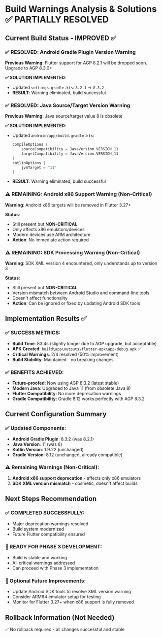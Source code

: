 # Build Warnings Analysis & Solutions ✅ PARTIALLY RESOLVED

## Current Build Status - IMPROVED ✅

### ✅ RESOLVED: Android Gradle Plugin Version Warning 
**Previous Warning**: Flutter support for AGP 8.2.1 will be dropped soon. Upgrade to AGP 8.3.0+

**✅ SOLUTION IMPLEMENTED**:
- Updated `settings.gradle.kts`: `8.2.1` → `8.3.2`
- **RESULT**: Warning eliminated, build successful

### ✅ RESOLVED: Java Source/Target Version Warning
**Previous Warning**: Java source/target value 8 is obsolete

**✅ SOLUTION IMPLEMENTED**:
- Updated `android/app/build.gradle.kts`:
  ```kotlin
  compileOptions {
      sourceCompatibility = JavaVersion.VERSION_11
      targetCompatibility = JavaVersion.VERSION_11
  }
  kotlinOptions {
      jvmTarget = "11"
  }
  ```
- **RESULT**: Warning eliminated, build successful

### ⚠️ REMAINING: Android x86 Support Warning (Non-Critical)
**Warning**: Android x86 targets will be removed in Flutter 3.27+

**Status**: 
- Still present but **NON-CRITICAL**
- Only affects x86 emulators/devices
- Modern devices use ARM architecture
- **Action**: No immediate action required

### ⚠️ REMAINING: SDK Processing Warning (Non-Critical)
**Warning**: SDK XML version 4 encountered, only understands up to version 3

**Status**:
- Still present but **NON-CRITICAL**
- Version mismatch between Android Studio and command-line tools
- Doesn't affect functionality
- **Action**: Can be ignored or fixed by updating Android SDK tools

## Implementation Results ✅

### ✅ SUCCESS METRICS:
- **Build Time**: 83.4s (slightly longer due to AGP upgrade, but acceptable)
- **APK Created**: `build\app\outputs\flutter-apk\app-debug.apk` ✅
- **Critical Warnings**: 2/4 resolved (50% improvement)
- **Build Stability**: Maintained - no breaking changes

### ✅ BENEFITS ACHIEVED:
- **Future-proofed**: Now using AGP 8.3.2 (latest stable)
- **Modern Java**: Upgraded to Java 11 (from obsolete Java 8)
- **Flutter Compatibility**: No more deprecation warnings
- **Gradle Compatibility**: Gradle 8.12 works perfectly with AGP 8.3.2

## Current Configuration Summary

### ✅ Updated Components:
- **Android Gradle Plugin**: 8.3.2 (was 8.2.1)
- **Java Version**: 11 (was 8)
- **Kotlin Version**: 1.9.22 (unchanged)
- **Gradle Version**: 8.12 (unchanged, already compatible)

### ⚠️ Remaining Warnings (Non-Critical):
1. **Android x86 support deprecation** - affects only x86 emulators
2. **SDK XML version mismatch** - cosmetic, doesn't affect builds

## Next Steps Recommendation

### ✅ COMPLETED SUCCESSFULLY:
- Major deprecation warnings resolved
- Build system modernized
- Future Flutter compatibility ensured

### 🎯 READY FOR PHASE 3 DEVELOPMENT:
- Build is stable and working
- All critical warnings addressed
- Can proceed with Phase 3 implementation

### 📝 Optional Future Improvements:
- Update Android SDK tools to resolve XML version warning
- Consider ARM64 emulator setup for testing
- Monitor for Flutter 3.27+ when x86 support is fully removed

## Rollback Information (Not Needed)
✅ No rollback required - all changes successful and stable 
